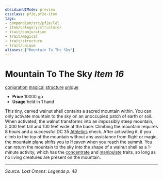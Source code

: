 ```yaml
---
obsidianUIMode: preview
cssclass: pf2e,pf2e-item
tags:
- compendium/src/pf2e/lol
- item/category/structure/
- trait/conjuration
- trait/magical
- trait/structure
- trait/unique
aliases: ["Mountain To The Sky"]
---
```

# Mountain To The Sky *Item 16*  
[conjuration](conjuration.md "Conjuration School Trait")  [magical](magical.md "Magical Item Trait")  [structure](structure.md "Structure General Trait")  [unique](unique.md "Unique Rarity Trait")  

- **Price** 10000 gp
- **Usage** held in 1 hand

This tiny, carved walnut shell contains a sacred mountain within. You can only activate mountain to the sky on an unoccupied patch of earth or soil. When activated, the walnut transforms into an impossibly steep mountain, 5,000 feet tall and 100 feet wide at the base. Climbing the mountain requires 8 hours and a successful DC 35 [Athletics](skills.md#Athletics) check. After activating it, if you climb to the top of the mountain without any assistance from flight or magic, the mountain plane shifts you to Heaven when you reach the summit. You can return the mountain to the sky into the shape of a walnut shell as a 1-minute activity, which has the [concentrate](concentrate.md "Concentrate Action & Ability Trait") and [manipulate](manipulate.md "Manipulate General Trait") traits, so long as no living creatures are present on the mountain.


---
*Source: Lost Omens: Legends p. 48*